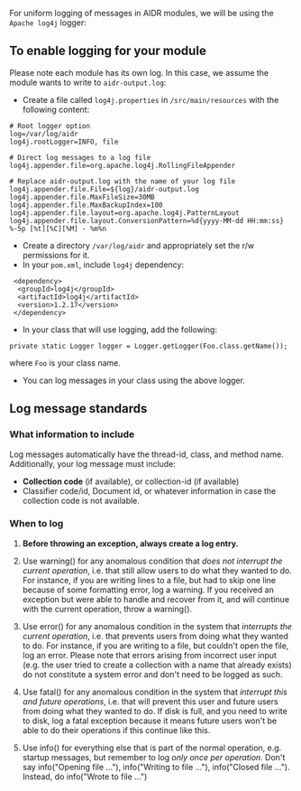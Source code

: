 For uniform logging of messages in AIDR modules, we will be using the `Apache log4j` logger:

## To enable logging for your module

Please note each module has its own log. In this case, we assume the module wants to write to `aidr-output.log`:

* Create a file called `log4j.properties` in `/src/main/resources` with the following content:
```
# Root logger option
log=/var/log/aidr
log4j.rootLogger=INFO, file

# Direct log messages to a log file
log4j.appender.file=org.apache.log4j.RollingFileAppender

# Replace aidr-output.log with the name of your log file
log4j.appender.file.File=${log}/aidr-output.log
log4j.appender.file.MaxFileSize=30MB
log4j.appender.file.MaxBackupIndex=100
log4j.appender.file.layout=org.apache.log4j.PatternLayout
log4j.appender.file.layout.ConversionPattern=%d{yyyy-MM-dd HH:mm:ss} %-5p [%t][%C][%M] - %m%n
```

* Create a directory `/var/log/aidr` and appropriately set the r/w permissions for it. 
* In your `pom.xml`, include `log4j` dependency: 

```
 <dependency>
  <groupId>log4j</groupId>
  <artifactId>log4j</artifactId>
  <version>1.2.17</version>
 </dependency>
```
* In your class that will use logging, add the following:
```
private static Logger logger = Logger.getLogger(Foo.class.getName());
```
where `Foo` is your class name. 
* You can log messages in your class using the above logger.

## Log message standards

### What information to include

Log messages automatically have the thread-id, class, and method name. Additionally, your log message must include:

* **Collection code** (if available), or collection-id (if available)
* Classifier code/id, Document id, or whatever information in case the collection code is not available.

### When to log

1. **Before throwing an exception, always create a log entry.**

2. Use warning() for any anomalous condition that _does not interrupt the current operation_, i.e. that still allow users to do what they wanted to do. For instance, if you are writing lines to a file, but had to skip one line because of some formatting error, log a warning. If you received an exception but were able to handle and recover from it, and will continue with the current operation, throw a warning().

3. Use error() for any anomalous condition in the system that _interrupts the current operation_, i.e. that prevents users from doing what they wanted to do. For instance, if you are writing to a file, but couldn't open the file, log an error. Please note that errors arising from incorrect user input (e.g. the user tried to create a collection with a name that already exists) do not constitute a system error and don't need to be logged as such.

4. Use fatal() for any anomalous condition in the system that _interrupt this and future operations_, i.e. that will prevent this user and future users from doing what they wanted to do. If disk is full, and you need to write to disk, log a fatal exception because it means future users won't be able to do their operations if this continue like this. 

4. Use info() for everything else that is part of the normal operation, e.g. startup messages, but remember to log _only once per operation_. Don't say info("Opening file ..."), info("Writing to file ..."), info("Closed file ..."). Instead, do info("Wrote to file ...")

